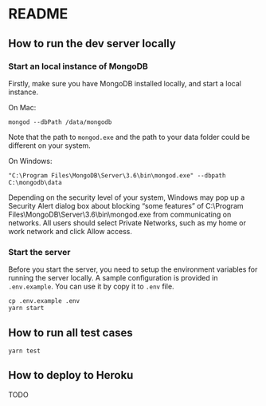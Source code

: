 # README

## How to run the dev server locally

### Start an local instance of MongoDB

Firstly, make sure you have MongoDB installed locally, and start a local instance.

On Mac:

```shell
mongod --dbPath /data/mongodb
```

Note that the path to `mongod.exe` and the path to your data folder could be different on your system.

On Windows:

```shell
"C:\Program Files\MongoDB\Server\3.6\bin\mongod.exe" --dbpath C:\mongodb\data
```

Depending on the security level of your system, Windows may pop up a Security Alert dialog box about blocking “some features” of C:\Program Files\MongoDB\Server\3.6\bin\mongod.exe from communicating on networks. All users should select Private Networks, such as my home or work network and click Allow access. 

### Start the server

Before you start the server, you need to setup the environment variables for running the server locally. A sample configuration is provided in `.env.example`. You can use it by copy it to `.env` file.

```shell
cp .env.example .env
yarn start
```

## How to run all test cases

```shell
yarn test
```

## How to deploy to Heroku

TODO